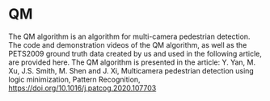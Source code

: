 # QM
The QM algorithm is an algorithm for multi-camera pedestrian detection.
The code and demonstration videos of the QM algorithm, as well as the PETS2009 ground truth data created by us and used in the following article, are provided here. 
The QM algorithm is presented in the article: Y. Yan, M. Xu, J.S. Smith, M. Shen and J. Xi, Multicamera pedestrian detection using logic minimization, Pattern Recognition, https://doi.org/10.1016/j.patcog.2020.107703
